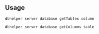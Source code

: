 ## Usage

```
dbhelper server database getTables column
```

```
dbhelper server database getColumns table
```